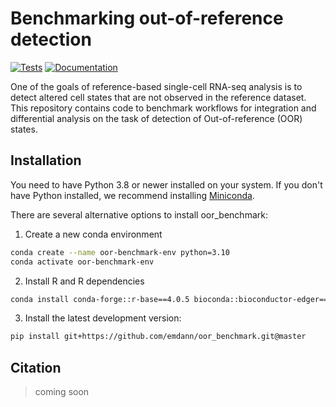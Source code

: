 # Benchmarking out-of-reference detection

[![Tests][badge-tests]][link-tests]
[![Documentation][badge-docs]][link-docs]

[badge-tests]: https://img.shields.io/github/workflow/status/emdann/oor_benchmark/Test/main
[link-tests]: https://github.com/emdann/oor_benchmark/actions/workflows/test.yml
[badge-docs]: https://img.shields.io/readthedocs/oor_benchmark

One of the goals of reference-based single-cell RNA-seq analysis is to detect altered cell states that are not observed in the reference dataset.
This repository contains code to benchmark workflows for integration and differential analysis on the task of detection of Out-of-reference (OOR) states.

<!--
## Getting started

Please refer to the [documentation][link-docs]. In particular, the

-   [API documentation][link-api]. -->

## Installation

You need to have Python 3.8 or newer installed on your system. If you don't have
Python installed, we recommend installing [Miniconda](https://docs.conda.io/en/latest/miniconda.html).

There are several alternative options to install oor_benchmark:

1. Create a new conda environment

```bash
conda create --name oor-benchmark-env python=3.10
conda activate oor-benchmark-env
```

2. Install R and R dependencies

```bash
conda install conda-forge::r-base==4.0.5 bioconda::bioconductor-edger==3.32.1 conda-forge::r-statmod==1.4.37
```

<!--
1) Install the latest release of `oor_benchmark` from `PyPI <https://pypi.org/project/oor_benchmark/>`_:

```bash
pip install oor_benchmark
```
-->

3. Install the latest development version:

```bash
pip install git+https://github.com/emdann/oor_benchmark.git@master
```

<!-- ## Release notes

See the [changelog][changelog]. -->

<!-- ## Contact

Emma Dann <ed6@sanger.ac.uk> -->

<!-- For questions and help requests, you can reach out in the [scverse discourse][scverse-discourse].
If you found a bug, please use the [issue tracker][issue-tracker]. -->

## Citation

> coming soon

[scverse-discourse]: https://discourse.scverse.org/
[issue-tracker]: https://github.com/emdann/oor_benchmark/issues
[changelog]: https://oor_benchmark.readthedocs.io/latest/changelog.html
[link-docs]: https://oor_benchmark.readthedocs.io
[link-api]: https://oor_benchmark.readthedocs.io/latest/api.html
